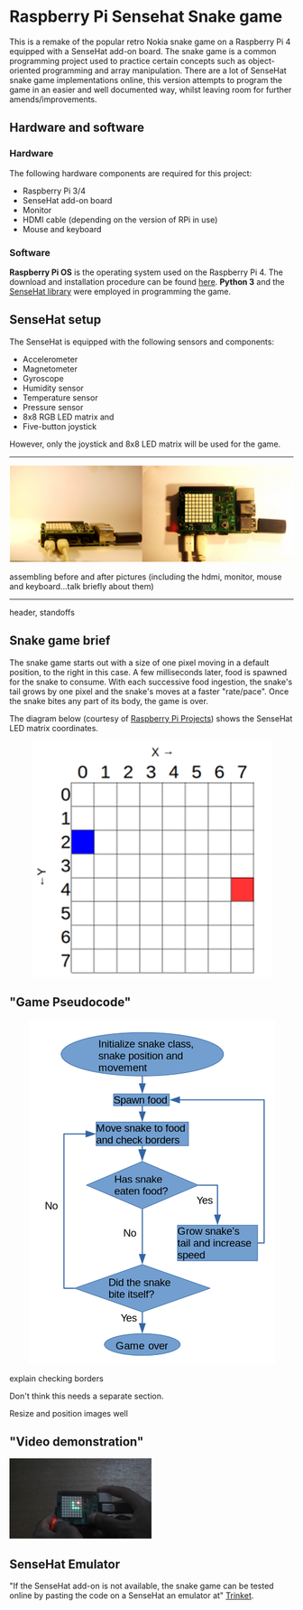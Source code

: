 # Raspberry Pi Sensehat Snake game

This is a remake of the popular retro Nokia snake game on a Raspberry Pi 4 equipped with a SenseHat add-on board. The snake game is a common programming project
used to practice certain concepts such as object-oriented programming and array manipulation. There are a lot of SenseHat snake game
implementations online, this version attempts to program the game in an easier and well documented way, whilst leaving room for further amends/improvements.

## Hardware and software

### Hardware

The following hardware components are required for this project:

- Raspberry Pi 3/4
- SenseHat add-on board
- Monitor
- HDMI cable (depending on the version of RPi in use)
- Mouse and keyboard

### Software

**Raspberry Pi OS** is the operating system used on the Raspberry Pi 4. The download and installation procedure can be found [here](https://www.raspberrypi.org/software/). **Python 3** and the [SenseHat library](https://projects.raspberrypi.org/en/projects/getting-started-with-the-sense-hat/1) were employed in programming the game.

## SenseHat setup

The SenseHat is equipped with the following sensors and components:

- Accelerometer
- Magnetometer
- Gyroscope
- Humidity sensor
- Temperature sensor
- Pressure sensor
- 8x8 RGB LED matrix and
- Five-button joystick

However, only the joystick and 8x8 LED matrix will be used for the game.

---
<p align="center">
  <img src=images/sensehat_assembled.png>
</p>
assembling before and after pictures (including the hdmi, monitor, mouse and keyboard...talk briefly about them)

---
header, standoffs

## Snake game brief

The snake game starts out with a size of one pixel moving in a default position, to the right in this case. A few milliseconds later, food is spawned for the snake to consume. With each successive food ingestion, the snake's tail grows by one pixel and the snake's moves at a faster "rate/pace". Once the snake bites any part of its body, the game is over.

The diagram below (courtesy of [Raspberry Pi Projects](https://projects.raspberrypi.org/en/projects/getting-started-with-the-sense-hat/5)) shows the SenseHat LED matrix coordinates.

<p align="center">
  <img src=images/coordinates.png>
</p>

## "Game Pseudocode"

<p align="center">
    <img src=images/snake_game_flow_chart.png>
</p>

explain checking borders

Don't think this needs a separate section. 

Resize and position images well

## "Video demonstration"

[<img src="images/thumbnail.png" width="50%">](https://www.youtube.com/watch?v=wFzN4JVDBVA)


## SenseHat Emulator

"If the SenseHat add-on is not available, the snake game can be tested online by pasting the code on a SenseHat an emulator at" [Trinket](https://trinket.io/sense-hat).
